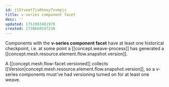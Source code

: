 ```yaml
---
id: j15tveot7ja8tmxy7vvmpjz
title: v-series component facet
desc: ''
updated: 1751993401970
created: 1730660597230
---
```


Components with the **v-series component facet** have at least one historical checkpoint, i.e. at some point a [[concept.weave-process]] has generated a [[concept.mesh.resource.element.flow.snapshot.version]].


A [[concept.mesh.flow-facet.versioned]] collects [[Version|concept.mesh.resource.element.flow.snapshot.version]], so a v-series components must've had versioning turned on for at least one weave.
